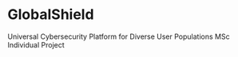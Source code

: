 # GlobalShield
Universal Cybersecurity Platform for Diverse User Populations MSc Individual Project
